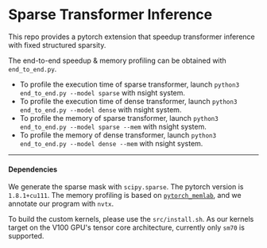 # Sparse Transformer Inference

This repo provides a pytorch extension that speedup transformer inference with fixed structured sparsity. 

The end-to-end speedup & memory profiling can be obtained with `end_to_end.py`. 
* To profile the execution time of sparse transformer, launch `python3 end_to_end.py --model sparse` with nsight system.
* To profile the execution time of dense transformer, launch `python3 end_to_end.py --model dense` with nsight system.
* To profile the memory of sparse transformer, launch `python3 end_to_end.py --model sparse --mem` with nsight system.
* To profile the memory of dense transformer, launch `python3 end_to_end.py --model dense --mem` with nsight system.

***

#### Dependencies
We generate the sparse mask with `scipy.sparse`. The pytorch version is `1.8.1+cu111`. The memory profiling is based on [`pytorch_memlab`](https://github.com/Stonesjtu/pytorch_memlab), and we annotate our program with `nvtx`. 

To build the custom kernels, please use the `src/install.sh`. As our kernels target on the V100 GPU's tensor core architecture, currently only `sm70` is supported.